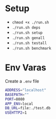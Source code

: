 # Setup

- `chmod +x ./run.sh`
- `./run.sh deps`
- `./run.sh setup`
- `./run.sh genall`
- `./run.sh testall`
- `./run.sh benchmark`

# Env Varas

Create a `.env` file
```sh
ADDRESS="localhost"
BASEPATH=""
PORT=8080
APP_ENV=local
DB_URL=file:./test.db
USEHTTP2=1
```
